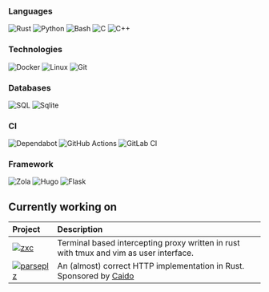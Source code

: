 ### Languages
![Rust](https://img.shields.io/badge/Rust-%23000000.svg?&logo=Rust&style=for-the-badge&logoSize=1)
![Python](https://img.shields.io/badge/Python-000000?&logo=Python&style=for-the-badge)
![Bash](https://img.shields.io/badge/Bash-000000?logo=gnubash&style=for-the-badge)
![C](https://img.shields.io/badge/C-000000.svg?&logo=C&style=for-the-badge)
![C++](https://img.shields.io/badge/C++-%23000000.svg?logo=c%2B%2B&style=for-the-badge)

### Technologies
![Docker](https://img.shields.io/badge/-Docker-000?&logo=Docker&style=for-the-badge)
![Linux](https://img.shields.io/badge/-Linux-000?&logo=Linux&style=for-the-badge)
![Git](https://img.shields.io/badge/Git-000000?logo=git&style=for-the-badge)

### Databases
![SQL](https://img.shields.io/badge/-SQL-000?&logo=MySQL&style=for-the-badge)
![Sqlite](https://img.shields.io/badge/-Sqlite-000?&logo=SQLite&style=for-the-badge)

### CI
![Dependabot](https://img.shields.io/badge/Dependabot-000000?logo=dependabot&style=for-the-badge)
![GitHub Actions](https://img.shields.io/badge/GitHub_Actions-000000?logo=github-actions&style=for-the-badge)
![GitLab CI](https://img.shields.io/badge/GitLab%20CI-000000?logo=gitlab&style=for-the-badge)

### Framework
![Zola](https://img.shields.io/badge/Zola-000000?logo=zola&style=for-the-badge)
![Hugo](https://img.shields.io/badge/Hugo-000000?logo=hugo&style=for-the-badge)
![Flask](https://img.shields.io/badge/Flask-000?logo=flask&style=for-the-badge)

<!-- ### Terminal -->
<!-- ![Alacritty](https://img.shields.io/badge/Alacritty-000000?logo=alacritty&style=for-the-badge) -->
<!-- ![tmux](https://img.shields.io/badge/tmux-000000?logo=tmux&style=for-the-badge) -->
<!-- ![Zsh](https://img.shields.io/badge/Zsh-000000?logo=zsh&style=for-the-badge) -->
<!-- ### Version Control -->
<!-- ![Git](https://img.shields.io/badge/Git-000000?logo=git&style=for-the-badge) -->
<!-- ### Editor -->
<!-- ![Vim](https://img.shields.io/badge/Vim-000000.svg?logo=vim&style=for-the-badge&logoColor=11AB00) -->
<!-- ![Neovim](https://img.shields.io/badge/Neovim-000000?logo=neovim&style=for-the-badge&logoColor=57A143) -->


## Currently working on
Project            | Description
:---------      | :---------
[![zxc](https://img.shields.io/badge/zxc-000000?style=for-the-badge)](https://github.com/hail-hydrant/zxc) | Terminal based intercepting proxy written in rust with tmux and vim as user interface. 
[![parseplz](https://img.shields.io/badge/parseplz-000000?style=for-the-badge)](https://github.com/parseplz) | An (almost) correct HTTP implementation in Rust.<br> Sponsored by [Caido](https://caido.io/)
